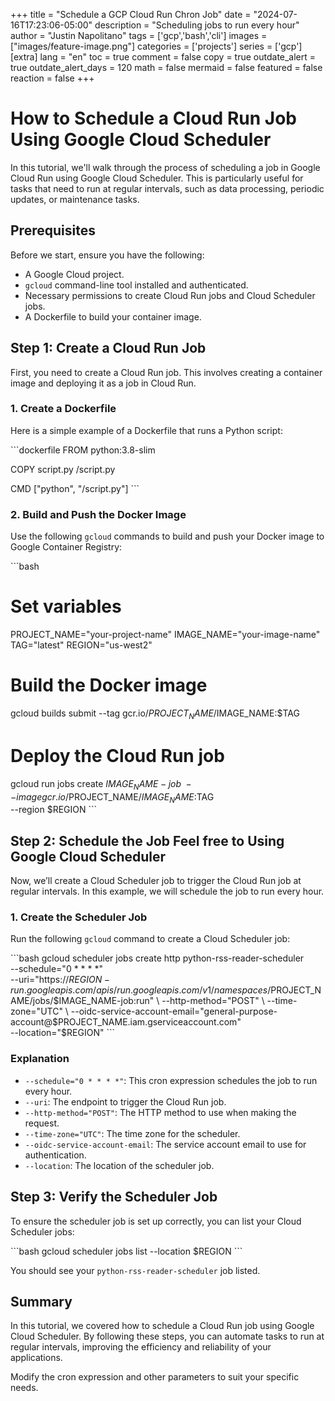 +++
title =  "Schedule a GCP Cloud Run Chron Job"
date = "2024-07-16T17:23:06-05:00"
description = "Scheduling jobs to run every hour"
author = "Justin Napolitano"
tags = ['gcp','bash','cli']
images = ["images/feature-image.png"]
categories = ['projects']
series = ['gcp']
[extra]
lang = "en"
toc = true
comment = false
copy = true
outdate_alert = true
outdate_alert_days = 120
math = false
mermaid = false
featured = false
reaction = false
+++


# How to Schedule a Cloud Run Job Using Google Cloud Scheduler

In this tutorial, we'll walk through the process of scheduling a job in Google Cloud Run using Google Cloud Scheduler. This is particularly useful for tasks that need to run at regular intervals, such as data processing, periodic updates, or maintenance tasks.

## Prerequisites

Before we start, ensure you have the following:
- A Google Cloud project.
- `gcloud` command-line tool installed and authenticated.
- Necessary permissions to create Cloud Run jobs and Cloud Scheduler jobs.
- A Dockerfile to build your container image.

## Step 1: Create a Cloud Run Job

First, you need to create a Cloud Run job. This involves creating a container image and deploying it as a job in Cloud Run.

### 1. Create a Dockerfile

Here is a simple example of a Dockerfile that runs a Python script:

\`\`\`dockerfile
FROM python:3.8-slim

COPY script.py /script.py

CMD ["python", "/script.py"]
\`\`\`

### 2. Build and Push the Docker Image

Use the following `gcloud` commands to build and push your Docker image to Google Container Registry:

\`\`\`bash
# Set variables
PROJECT_NAME="your-project-name"
IMAGE_NAME="your-image-name"
TAG="latest"
REGION="us-west2"

# Build the Docker image
gcloud builds submit --tag gcr.io/$PROJECT_NAME/$IMAGE_NAME:$TAG

# Deploy the Cloud Run job
gcloud run jobs create $IMAGE_NAME-job \
    --image gcr.io/$PROJECT_NAME/$IMAGE_NAME:$TAG \
    --region $REGION
\`\`\`

## Step 2: Schedule the Job Feel free to Using Google Cloud Scheduler

Now, we’ll create a Cloud Scheduler job to trigger the Cloud Run job at regular intervals. In this example, we will schedule the job to run every hour.

### 1. Create the Scheduler Job

Run the following `gcloud` command to create a Cloud Scheduler job:

\`\`\`bash
gcloud scheduler jobs create http python-rss-reader-scheduler \
    --schedule="0 * * * *" \
    --uri="https://$REGION-run.googleapis.com/apis/run.googleapis.com/v1/namespaces/$PROJECT_NAME/jobs/$IMAGE_NAME-job:run" \
    --http-method="POST" \
    --time-zone="UTC" \
    --oidc-service-account-email="general-purpose-account@$PROJECT_NAME.iam.gserviceaccount.com" \
    --location="$REGION"
\`\`\`

### Explanation

- `--schedule="0 * * * *"`: This cron expression schedules the job to run every hour.
- `--uri`: The endpoint to trigger the Cloud Run job.
- `--http-method="POST"`: The HTTP method to use when making the request.
- `--time-zone="UTC"`: The time zone for the scheduler.
- `--oidc-service-account-email`: The service account email to use for authentication.
- `--location`: The location of the scheduler job.

## Step 3: Verify the Scheduler Job

To ensure the scheduler job is set up correctly, you can list your Cloud Scheduler jobs:

\`\`\`bash
gcloud scheduler jobs list --location $REGION
\`\`\`

You should see your `python-rss-reader-scheduler` job listed.

## Summary

In this tutorial, we covered how to schedule a Cloud Run job using Google Cloud Scheduler. By following these steps, you can automate tasks to run at regular intervals, improving the efficiency and reliability of your applications.

Modify the cron expression and other parameters to suit your specific needs.
